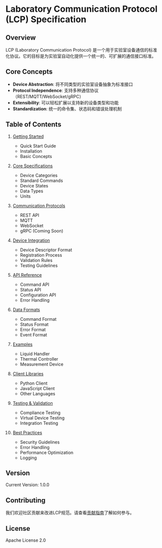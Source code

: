 # Laboratory Communication Protocol (LCP) Specification

## Overview

LCP (Laboratory Communication Protocol) 是一个用于实验室设备通信的标准化协议。它的目标是为实验室自动化提供一个统一的、可扩展的通信接口标准。

## Core Concepts

- **Device Abstraction**: 将不同类型的实验室设备抽象为标准接口
- **Protocol Independence**: 支持多种通信协议（REST/MQTT/WebSocket/gRPC）
- **Extensibility**: 可以轻松扩展以支持新的设备类型和功能
- **Standardization**: 统一的命令集、状态码和错误处理机制

## Table of Contents

1. [Getting Started](./getting-started.md)
   - Quick Start Guide
   - Installation
   - Basic Concepts

2. [Core Specifications](./core-spec.md)
   - Device Categories
   - Standard Commands
   - Device States
   - Data Types
   - Units

3. [Communication Protocols](./protocols/README.md)
   - REST API
   - MQTT
   - WebSocket
   - gRPC (Coming Soon)

4. [Device Integration](./device-integration/README.md)
   - Device Descriptor Format
   - Registration Process
   - Validation Rules
   - Testing Guidelines

5. [API Reference](./api-reference/README.md)
   - Command API
   - Status API
   - Configuration API
   - Error Handling

6. [Data Formats](./data-formats/README.md)
   - Command Format
   - Status Format
   - Error Format
   - Event Format

7. [Examples](./examples/README.md)
   - Liquid Handler
   - Thermal Controller
   - Measurement Device

8. [Client Libraries](./client-libraries/README.md)
   - Python Client
   - JavaScript Client
   - Other Languages

9. [Testing & Validation](./testing/README.md)
   - Compliance Testing
   - Virtual Device Testing
   - Integration Testing

10. [Best Practices](./best-practices/README.md)
    - Security Guidelines
    - Error Handling
    - Performance Optimization
    - Logging

## Version

Current Version: 1.0.0

## Contributing

我们欢迎社区贡献来改进LCP规范。请查看[贡献指南](./CONTRIBUTING.md)了解如何参与。

## License

Apache License 2.0 
